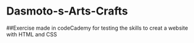 # Dasmoto-s-Arts-Crafts
##Exercise made in codeCademy for testing the skills to creat a website with HTML and CSS
